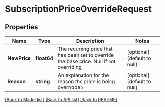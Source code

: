 # SubscriptionPriceOverrideRequest

## Properties
Name | Type | Description | Notes
------------ | ------------- | ------------- | -------------
**NewPrice** | **float64** | The recurring price that has been set to override the base price. Null if not overriding | [optional] [default to null]
**Reason** | **string** | An explanation for the reason the price is being overridden | [optional] [default to null]

[[Back to Model list]](../README.md#documentation-for-models) [[Back to API list]](../README.md#documentation-for-api-endpoints) [[Back to README]](../README.md)


